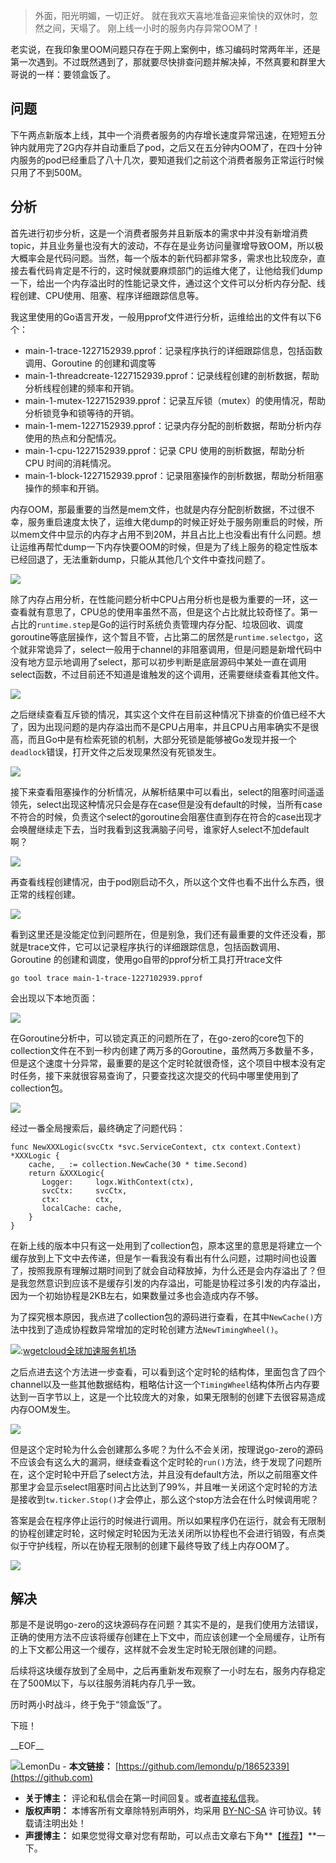 

> 外面，阳光明媚，一切正好。
> 就在我欢天喜地准备迎来愉快的双休时，忽然之间，天塌了。
> 刚上线一小时的服务内存异常OOM了！


老实说，在我印象里OOM问题只存在于网上案例中，练习编码时常两年半，还是第一次遇到。不过既然遇到了，那就要尽快排查问题并解决掉，不然真要和群里大哥说的一样：要领盒饭了。


## 问题


下午两点新版本上线，其中一个消费者服务的内存增长速度异常迅速，在短短五分钟内就用完了2G内存并自动重启了pod，之后又在五分钟内OOM了，在四十分钟内服务的pod已经重启了八十几次，要知道我们之前这个消费者服务正常运行时候只用了不到500M。


## 分析


首先进行初步分析，这是一个消费者服务并且新版本的需求中并没有新增消费topic，并且业务量也没有大的波动，不存在是业务访问量骤增导致OOM，所以极大概率会是代码问题。当然，每一个版本的新代码都非常多，需求也比较庞杂，直接去看代码肯定是不行的，这时候就要麻烦部门的运维大佬了，让他给我们dump一下，给出一个内存溢出时的性能记录文件，通过这个文件可以分析内存分配、线程创建、CPU使用、阻塞、程序详细跟踪信息等。


我这里使用的Go语言开发，一般用pprof文件进行分析，运维给出的文件有以下6个：


* main\-1\-trace\-1227152939\.pprof：记录程序执行的详细跟踪信息，包括函数调用、Goroutine 的创建和调度等
* main\-1\-threadcreate\-1227152939\.pprof：记录线程创建的剖析数据，帮助分析线程创建的频率和开销。
* main\-1\-mutex\-1227152939\.pprof：记录互斥锁（mutex）的使用情况，帮助分析锁竞争和锁等待的开销。
* main\-1\-mem\-1227152939\.pprof：记录内存分配的剖析数据，帮助分析内存使用的热点和分配情况。
* main\-1\-cpu\-1227152939\.pprof：记录 CPU 使用的剖析数据，帮助分析 CPU 时间的消耗情况。
* main\-1\-block\-1227152939\.pprof：记录阻塞操作的剖析数据，帮助分析阻塞操作的频率和开销。


内存OOM，那最重要的当然是mem文件，也就是内存分配剖析数据，不过很不幸，服务重启速度太快了，运维大佬dump的时候正好处于服务刚重启的时候，所以mem文件中显示的内存才占用不到20M，并且占比上也没看出有什么问题。想让运维再帮忙dump一下内存快要OOM的时候，但是为了线上服务的稳定性版本已经回退了，无法重新dump，只能从其他几个文件中查找问题了。


[![](https://blog-lemon.oss-cn-shanghai.aliyuncs.com/blog/image-20250103155659881.png)](https://blog-lemon.oss-cn-shanghai.aliyuncs.com/blog/image-20250103155659881.png)


除了内存占用分析，在性能问题分析中CPU占用分析也是极为重要的一环，这一查看就有意思了，CPU总的使用率虽然不高，但是这个占比就比较奇怪了。第一占比的`runtime.step`是Go的运行时系统负责管理内存分配、垃圾回收、调度goroutine等底层操作，这个暂且不管，占比第二的居然是`runtime.selectgo`，这个就非常诡异了，select一般用于channel的非阻塞调用，但是问题是新增代码中没有地方显示地调用了select，那可以初步判断是底层源码中某处一直在调用select函数，不过目前还不知道是谁触发的这个调用，还需要继续查看其他文件。


[![](https://blog-lemon.oss-cn-shanghai.aliyuncs.com/blog/image-20250104182432219.png)](https://blog-lemon.oss-cn-shanghai.aliyuncs.com/blog/image-20250104182432219.png)


之后继续查看互斥锁的情况，其实这个文件在目前这种情况下排查的价值已经不大了，因为出现问题的是内存溢出而不是CPU占用率，并且CPU占用率确实不是很高，而且Go中是有检索死锁的机制，大部分死锁是能够被Go发现并报一个`deadlock`错误，打开文件之后发现果然没有死锁发生。


[![](https://blog-lemon.oss-cn-shanghai.aliyuncs.com/blog/image-20250104183852782.png)](https://blog-lemon.oss-cn-shanghai.aliyuncs.com/blog/image-20250104183852782.png)


接下来查看阻塞操作的分析情况，从解析结果中可以看出，select的阻塞时间遥遥领先，select出现这种情况只会是存在case但是没有default的时候，当所有case不符合的时候，负责这个select的goroutine会阻塞住直到存在符合的case出现才会唤醒继续走下去，当时我看到这我满脑子问号，谁家好人select不加default啊？


[![](https://blog-lemon.oss-cn-shanghai.aliyuncs.com/blog/image-20250104184116646.png)](https://blog-lemon.oss-cn-shanghai.aliyuncs.com/blog/image-20250104184116646.png)


再查看线程创建情况，由于pod刚启动不久，所以这个文件也看不出什么东西，很正常的线程创建。


[![](https://blog-lemon.oss-cn-shanghai.aliyuncs.com/blog/image-20250104184814728.png)](https://blog-lemon.oss-cn-shanghai.aliyuncs.com/blog/image-20250104184814728.png)


看到这里还是没能定位到问题所在，但是别急，我们还有最重要的文件还没看，那就是trace文件，它可以记录程序执行的详细跟踪信息，包括函数调用、Goroutine 的创建和调度，使用go自带的pprof分析工具打开trace文件



```
go tool trace main-1-trace-1227102939.pprof
```

会出现以下本地页面：


[![](https://blog-lemon.oss-cn-shanghai.aliyuncs.com/blog/image-20250104185459244.png)](https://blog-lemon.oss-cn-shanghai.aliyuncs.com/blog/image-20250104185459244.png)


在Goroutine分析中，可以锁定真正的问题所在了，在go\-zero的core包下的collection文件在不到一秒内创建了两万多的Goroutine，虽然两万多数量不多，但是这个速度十分异常，最重要的是这个定时轮就很奇怪，这个项目中根本没有定时任务，接下来就很容易查询了，只要查找这次提交的代码中哪里使用到了collection包。


[![](https://blog-lemon.oss-cn-shanghai.aliyuncs.com/blog/image-20250104185810213.png)](https://blog-lemon.oss-cn-shanghai.aliyuncs.com/blog/image-20250104185810213.png)


经过一番全局搜索后，最终确定了问题代码：



```
func NewXXXLogic(svcCtx *svc.ServiceContext, ctx context.Context) *XXXLogic {
    cache, _ := collection.NewCache(30 * time.Second)
    return &XXXLogic{
       Logger:     logx.WithContext(ctx),
       svcCtx:     svcCtx,
       ctx:        ctx,
       localCache: cache,
    }
}
```

在新上线的版本中只有这一处用到了collection包，原本这里的意思是将建立一个缓存放到上下文中去传递，但是乍一看我没有看出有什么问题，过期时间也设置了，按照我原有理解过期时间到了就会自动释放掉，为什么还是会内存溢出了？但是我忽然意识到应该不是缓存引发的内存溢出，可能是协程过多引发的内存溢出，因为一个初始协程是2KB左右，如果数量过多也会造成内存不够。


为了探究根本原因，我点进了collection包的源码进行查看，在其中`NewCache()`方法中找到了造成协程数异常增加的定时轮创建方法`NewTimingWheel()`。


[![](https://blog-lemon.oss-cn-shanghai.aliyuncs.com/blog/image-20250104191516156.png)](https://blog-lemon.oss-cn-shanghai.aliyuncs.com/blog/image-20250104191516156.png):[wgetcloud全球加速服务机场](https://wa7.org)


之后点进去这个方法进一步查看，可以看到这个定时轮的结构体，里面包含了四个channel以及一些其他数据结构，粗略估计这一个`TimingWheel`结构体所占内存要达到一百字节以上，这是一个比较庞大的对象，如果无限制的创建下去很容易造成内存OOM发生。


[![](https://blog-lemon.oss-cn-shanghai.aliyuncs.com/blog/image-20250104191847090.png)](https://blog-lemon.oss-cn-shanghai.aliyuncs.com/blog/image-20250104191847090.png)


但是这个定时轮为什么会创建那么多呢？为什么不会关闭，按理说go\-zero的源码不应该会有这么大的漏洞，继续查看这个定时轮的`run()`方法，终于发现了问题所在，这个定时轮中开启了select方法，并且没有default方法，所以之前阻塞文件那里才会显示select阻塞时间占比达到了99%，并且唯一关闭这个定时轮的方法是接收到`tw.ticker.Stop()`才会停止，那么这个stop方法会在什么时候调用呢？


答案是会在程序停止运行的时候进行调用。所以如果程序仍在运行，就会有无限制的协程创建定时轮，这时候定时轮因为无法关闭所以协程也不会进行销毁，有点类似于守护线程，所以在协程无限制的创建下最终导致了线上内存OOM了。


[![](https://blog-lemon.oss-cn-shanghai.aliyuncs.com/blog/image-20250104192711142.png)](https://blog-lemon.oss-cn-shanghai.aliyuncs.com/blog/image-20250104192711142.png)


## 解决


那是不是说明go\-zero的这块源码存在问题？其实不是的，是我们使用方法错误，正确的使用方法不应该将缓存创建在上下文中，而应该创建一个全局缓存，让所有的上下文都公用这一个缓存，这样就不会发生定时轮无限创建的问题。


后续将这块缓存放到了全局中，之后再重新发布观察了一小时左右，服务内存稳定在了500M以下，与以往服务消耗内存几乎一致。


历时两小时战斗，终于免于“领盒饭”了。


下班！


 \_\_EOF\_\_

   ![](https://github.com/lemondu)LemonDu  - **本文链接：** [https://github.com/lemondu/p/18652339](https://github.com)
 - **关于博主：** 评论和私信会在第一时间回复。或者[直接私信](https://github.com)我。
 - **版权声明：** 本博客所有文章除特别声明外，均采用 [BY\-NC\-SA](https://github.com "BY-NC-SA") 许可协议。转载请注明出处！
 - **声援博主：** 如果您觉得文章对您有帮助，可以点击文章右下角**【[推荐](javascript:void(0);)】**一下。
     
